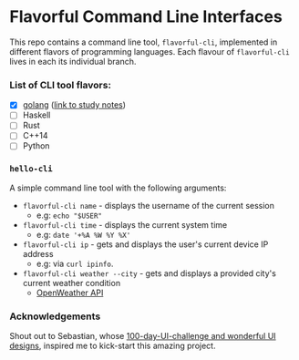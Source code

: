 # Flavorful Command Line Interfaces
This repo contains a command line tool, `flavorful-cli`, implemented in different flavors of programming languages. Each flavour of `flavorful-cli` lives in each its individual branch.

### List of CLI tool flavors:
- [x] [golang](https://github.com/amandazhuyilan/flavorful-cli/tree/golang) ([link to study notes](https://github.com/amandazhuyilan/flavorful-cli/blob/main/golang/NOTES.md))
- [ ] Haskell
- [ ] Rust
- [ ] C++14
- [ ] Python

### `hello-cli`
A simple command line tool with the following arguments:
- `flavorful-cli name` - displays the username of the current session
   - e.g: `echo "$USER"`
- `flavorful-cli time` - displays the current system time
   - e.g: `date '+%A %W %Y %X'`
- `flavorful-cli ip` - gets and displays the user's current device IP address
   - e.g: via `curl ipinfo`.
- `flavorful-cli weather --city` - gets and displays a provided city's current weather condition
   - [OpenWeather API](https://openweathermap.org/current)

### Acknowledgements

Shout out to Sebastian, whose [100-day-UI-challenge and wonderful UI designs](https://www.instagram.com/p/Bsf6xuwBfJv/), inspired me to kick-start this amazing project.
